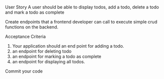 User Story
A user should be able to display todos, add a todo, delete a todo and mark a todo as complete

Create endpoints that a frontend developer can call to execute simple crud functions on the backend.

Acceptance Criteria

1. Your application should an end point for adding a todo.
2. an endpoint for deleting todo
3. an endpoint for marking a todo as complete
4. an endpoint for displaying all todos. 



Commit your code
